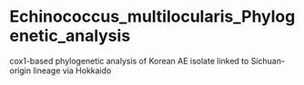 # Echinococcus_multilocularis_Phylogenetic_analysis
cox1-based phylogenetic analysis of Korean AE isolate linked to Sichuan-origin lineage via Hokkaido
